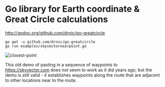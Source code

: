 # Go library for Earth coordinate & Great Circle calculations

http://godoc.org/github.com/drnic/go-greatcircle

```
go get -u github.com/drnic/go-greatcircle
go run examples/skyvectornearpoint.go
```

![closest-point](https://github.com/drnic/go-greatcircle/blob/master/assets/closestpoints.gif?raw=true)

This old demo of pasting in a sequence of waypoints to https://skyvector.com does not seem to work as it did years ago; but the demo is still valid - it establishes waypoints along the route that are adjacent to other locations near to the route.

